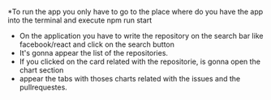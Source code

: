 *To run the app you only have to go to the place where do you have the app into the terminal and execute npm run start
* On the application you have to write the repository on the search bar like facebook/react and click on the search button
* It's gonna appear the list of the repositories.
* If you clicked on the card related with the repositorie, is gonna open the chart section
* appear the tabs with thoses charts related with the issues and the pullrequestes. 
